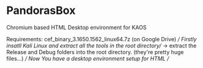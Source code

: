 PandorasBox
===========

Chromium based HTML Desktop environment for KAOS

Requirements:
cef_binary_3.1650.1562_linux64.7z (on Google Drive)  */ Firstly insatll Kali Linux and extract all the tools in the root directory/*
-> extract the Release and Debug folders into the root directory. (they're pretty huge files...) */ Now You have a desktop environment setup for HTML /*
